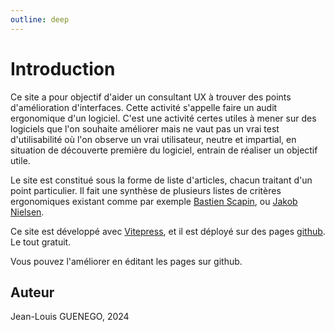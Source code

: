 ```yaml
---
outline: deep
---
```


# Introduction

Ce site a pour objectif d'aider un consultant UX à trouver des points d'amélioration d'interfaces. Cette activité s'appelle faire un audit ergonomique d'un logiciel. C'est une activité certes utiles à mener sur des logiciels que l'on souhaite améliorer mais ne vaut pas un vrai test d'utilisabilité où l'on observe un vrai utilisateur, neutre et impartial, en situation de découverte première du logiciel, entrain de réaliser un objectif utile.

Le site est constitué sous la forme de liste d'articles, chacun traitant d'un point particulier. Il fait une synthèse de plusieurs listes de critères ergonomiques existant comme par exemple [Bastien Scapin](https://inria.hal.science/inria-00070012/file/RT-0156.pdf), ou [Jakob Nielsen](https://www.nngroup.com/articles/ten-usability-heuristics/).

Ce site est développé avec [Vitepress](https://vitepress.dev/), et il est déployé sur des pages [github](https://github.com/). Le tout gratuit.

Vous pouvez l'améliorer en éditant les pages sur github.

## Auteur

Jean-Louis GUENEGO, 2024
